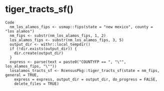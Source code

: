 # tiger_tracts_sf()

    Code
      nm_los_alamos_fips <- usmap::fips(state = "new mexico", county = "los alamos")
      nm_fips <- substr(nm_los_alamos_fips, 1, 2)
      los_alamos_fips <- substr(nm_los_alamos_fips, 3, 5)
      output_dir <- withr::local_tempdir()
      if (!dir.exists(output_dir)) {
        dir.create(output_dir)
      }
      express <- parse(text = paste0("COUNTYFP == ", "\"", los_alamos_fips, "\""))
      losalamos_tracts_sf <- RcensusPkg::tiger_tracts_sf(state = nm_fips, general = TRUE,
        express = express, output_dir = output_dir, do_progress = FALSE,
        delete_files = TRUE)

